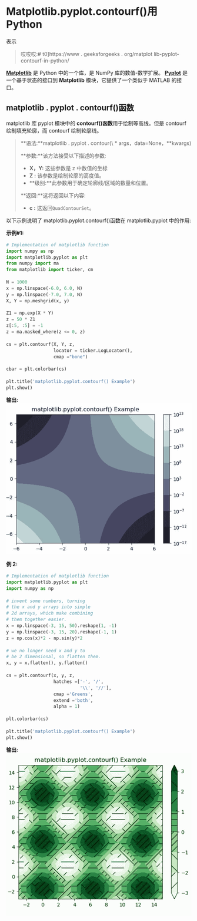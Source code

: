 # Matplotlib.pyplot.contourf()用 Python

表示

> 哎哎哎:# t0]https://www . geeksforgeeks . org/matplot lib-pyplot-contourf-in-python/

**[Matplotlib](https://www.geeksforgeeks.org/python-introduction-matplotlib/)** 是 Python 中的一个库，是 NumPy 库的数值-数学扩展。 **[Pyplot](https://www.geeksforgeeks.org/pyplot-in-matplotlib/)** 是一个基于状态的接口到 **Matplotlib** 模块，它提供了一个类似于 MATLAB 的接口。

## matplotlib . pyplot . contourf()函数

matplotlib 库 pyplot 模块中的 **contourf()函数**用于绘制等高线。但是 contourf 绘制填充轮廓，而 contourf 绘制轮廓线。

> **语法:**matplotlib . pyplot . contour(\ * args，data=None，\*\*kwargs)
> 
> **参数:**该方法接受以下描述的参数:
> 
> *   **X，Y:** 这些参数是 z 中数值的坐标
> *   **Z :** 该参数是绘制轮廓的高度值。
> *   **级别:**此参数用于确定轮廓线/区域的数量和位置。
> 
> **返回:**这将返回以下内容:
> 
> *   **c :** 这返回`QuadContourSet`。

以下示例说明了 matplotlib.pyplot.contourf()函数在 matplotlib.pyplot 中的作用:

**示例#1:**

```py
# Implementation of matplotlib function
import numpy as np
import matplotlib.pyplot as plt
from numpy import ma
from matplotlib import ticker, cm

N = 1000
x = np.linspace(-6.0, 6.0, N)
y = np.linspace(-7.0, 7.0, N)
X, Y = np.meshgrid(x, y)

Z1 = np.exp(X * Y)
z = 50 * Z1
z[:5, :5] = -1
z = ma.masked_where(z <= 0, z)

cs = plt.contourf(X, Y, z,
                  locator = ticker.LogLocator(),
                  cmap ="bone")

cbar = plt.colorbar(cs)

plt.title('matplotlib.pyplot.contourf() Example')
plt.show()
```

**输出:**
![](img/f5dad4b251d5811c562d4eaca7dcfa60.png)

**例 2:**

```py
# Implementation of matplotlib function
import matplotlib.pyplot as plt
import numpy as np

# invent some numbers, turning 
# the x and y arrays into simple
# 2d arrays, which make combining 
# them together easier.
x = np.linspace(-3, 15, 50).reshape(1, -1)
y = np.linspace(-3, 15, 20).reshape(-1, 1)
z = np.cos(x)*2 - np.sin(y)*2

# we no longer need x and y to
# be 2 dimensional, so flatten them.
x, y = x.flatten(), y.flatten()

cs = plt.contourf(x, y, z, 
                  hatches =['-', '/',
                            '\\', '//'],
                  cmap ='Greens',
                  extend ='both',
                  alpha = 1)

plt.colorbar(cs)

plt.title('matplotlib.pyplot.contourf() Example')
plt.show()
```

**输出:**
![](img/c103f2e69ab84997e2850181f75a592f.png)